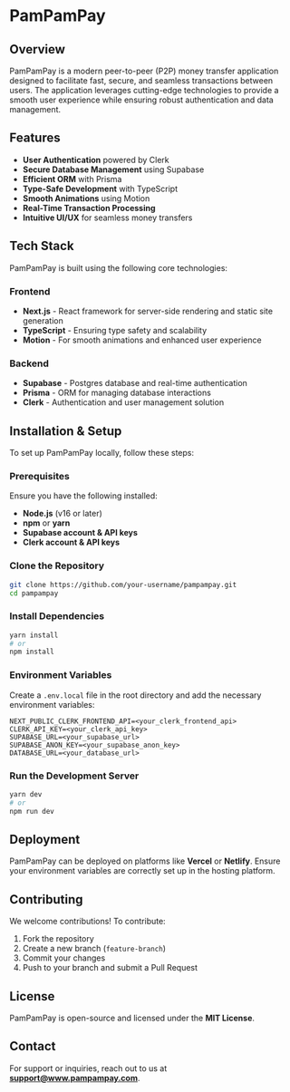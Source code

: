 # PamPamPay

## Overview

PamPamPay is a modern peer-to-peer (P2P) money transfer application designed to facilitate fast, secure, and seamless transactions between users. The application leverages cutting-edge technologies to provide a smooth user experience while ensuring robust authentication and data management.

## Features

- **User Authentication** powered by Clerk
- **Secure Database Management** using Supabase
- **Efficient ORM** with Prisma
- **Type-Safe Development** with TypeScript
- **Smooth Animations** using Motion
- **Real-Time Transaction Processing**
- **Intuitive UI/UX** for seamless money transfers

## Tech Stack

PamPamPay is built using the following core technologies:

### Frontend

- **Next.js** - React framework for server-side rendering and static site generation
- **TypeScript** - Ensuring type safety and scalability
- **Motion** - For smooth animations and enhanced user experience

### Backend

- **Supabase** - Postgres database and real-time authentication
- **Prisma** - ORM for managing database interactions
- **Clerk** - Authentication and user management solution

## Installation & Setup

To set up PamPamPay locally, follow these steps:

### Prerequisites

Ensure you have the following installed:

- **Node.js** (v16 or later)
- **npm** or **yarn**
- **Supabase account & API keys**
- **Clerk account & API keys**

### Clone the Repository

```bash
git clone https://github.com/your-username/pampampay.git
cd pampampay
```

### Install Dependencies

```bash
yarn install
# or
npm install
```

### Environment Variables

Create a `.env.local` file in the root directory and add the necessary environment variables:

```
NEXT_PUBLIC_CLERK_FRONTEND_API=<your_clerk_frontend_api>
CLERK_API_KEY=<your_clerk_api_key>
SUPABASE_URL=<your_supabase_url>
SUPABASE_ANON_KEY=<your_supabase_anon_key>
DATABASE_URL=<your_database_url>
```

### Run the Development Server

```bash
yarn dev
# or
npm run dev
```

## Deployment

PamPamPay can be deployed on platforms like **Vercel** or **Netlify**. Ensure your environment variables are correctly set up in the hosting platform.

## Contributing

We welcome contributions! To contribute:

1. Fork the repository
2. Create a new branch (`feature-branch`)
3. Commit your changes
4. Push to your branch and submit a Pull Request

## License

PamPamPay is open-source and licensed under the **MIT License**.

## Contact

For support or inquiries, reach out to us at [**support@www.pampampay.com**](mailto:support@www.pampampay.com).
